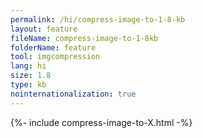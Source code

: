 ```yaml
---
permalink: /hi/compress-image-to-1-8-kb
layout: feature
fileName: compress-image-to-1-8kb
folderName: feature
tool: imgcompression
lang: hi
size: 1.8
type: kb
nointernationalization: true
---
```

{%- include compress-image-to-X.html -%}
      